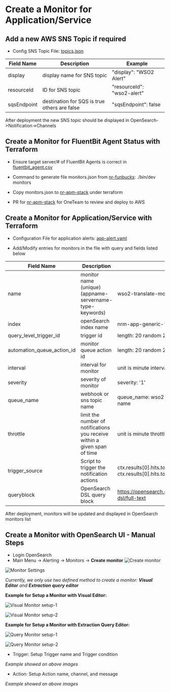 # Create a Monitor for Application/Service

## Add a new AWS SNS Topic if required
- Config SNS Topic File: [topics.json](https://github.com/BCDevOps/nr-apm-stack/blob/main/terraform/topics.json)

| Field Name  | Description                                  | Example                     |
|-------------|----------------------------------------------|-----------------------------|
| display     | display name for SNS topic                   | "display": "WSO2 Alert"     |
| resourceId  | ID for SNS topic                             | "resourceId": "wso2-alert" |
| sqsEndpoint | destination for SQS is true others are false | "sqsEndpoint": false        |

After deployment the new SNS topic should be displayed in OpenSearch->Notification->Channels

## Create a Monitor for FluentBit Agent Status with Terraform
- Ensure target server/# of FluentBit Agents is correct in [fluentbit_agent.csv](https://github.com/bcgov-nr/nr-funbucks/blob/main/scripts/fluentbit_agents.csv)

- Command to generate file monitors.json from [nr-funbucks](https://github.com/bcgov-nr/nr-funbucks): ./bin/dev monitors

- Copy monitors.json to [nr-apm-stack](https://github.com/BCDevOps/nr-apm-stack) under terraform

- PR for [nr-apm-stack](https://github.com/BCDevOps/nr-apm-stack) for OneTeam to review and deploy to AWS

## Create a Monitor for Application/Service with Terraform

- Configuration File for application alerts: [app-alert.yaml](https://github.com/BCDevOps/nr-apm-stack/blob/main/terraform/app-alert.yaml)

- Add/Modify entries for monitors in the file with query and fields listed below

| Field Name                 | Description                                                               | Example                                                                  |
|----------------------------|---------------------------------------------------------------------------|--------------------------------------------------------------------------|
| name                       | monitor name (unique) (appname-servername-type-keywords)                  | wso2-translate-monitor-payload                                           |
| index                      | openSearch index name                                                     | nrm-app-generic-* nrm-access-* nrm-metrics-*                             |
| query_level_trigger_id     | trigger id                                                                | length: 20 random 20 digits and chars (lowercase)                        |
| automation_queue_action_id | monitor queue action id                                                   | length: 20 random 20 digits and chars (lowercase)                        |
| interval                   | interval for monitor                                                      | unit is minute interval: 5  - monitor every 5 minutes                    |
| severity                   | severity of monitor                                                       | severity: '1'                                                            |
| queue_name                 | webhook or sns topic name                                                 | queue_name: wso2-alert wso2-alert is SNS topic name                      |
| throttle                   | limit the number of notifications you receive within a given span of time | unit is minute throttle: 60                                              |
| trigger_source             | Script to trigger the notification actions                                | ctx.results[0].hits.total.value > 0 ctx.results[0].hits.total.value == 0 |
| queryblock                 | OpenSearch DSL query block                                                | https://opensearch.org/docs/1.0/opensearch/query-dsl/full-text           |

After deployment, monitors will be updated and displayed in OpenSearch monitors list

## Create a Monitor with OpenSearch UI - Manual Steps

- Login OpenSearch
- Main Menu -> Alerting -> Monitors -> **Create monitor**
![Create monitor](./images/createmonitor.jpg)

![Monitor Settings](./images/monitorsettings.jpg)

<em>Currently, we only use two defined method to create a monitor: **Visual Editor** and **Extraction query editor**</em>

**Example for Setup a Monitor with Visual Editor:**

![Visual Monitor setup-1](./images/visualmonitorsetting.jpg)

![Visual Monitor setup-2](./images/visualmonitorsetting-2.jpg)

**Example for Setup a Monitor with Extraction Query Editor:**

![Query Monitor setup-1](./images/querymonitorsettings.jpg)

![Query Monitor setup-2](./images/querymonitorsettings-2.jpg)

- Trigger: Setup Trigger name and Trigger condition

<em>Example showed on above images</em>

- Action: Setup Action name, channel, and message

<em>Example showed on above images</em>

